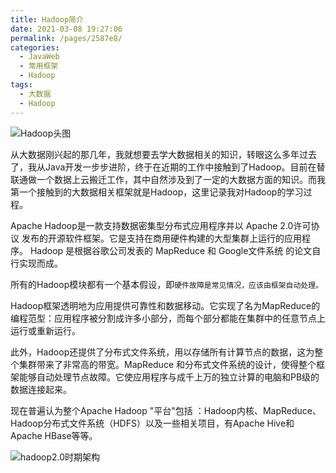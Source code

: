 ```yaml
---
title: Hadoop简介
date: 2021-03-08 19:27:06
permalink: /pages/2587e8/
categories:
  - JavaWeb
  - 常用框架
  - Hadoop
tags:
  - 大数据
  - Hadoop
---
```


![Hadoop头图](https://i.loli.net/2021/03/08/8LW6u7xIdRsmVjF.png)

从大数据刚兴起的那几年，我就想要去学大数据相关的知识，转眼这么多年过去了，我从Java开发一步步进阶，终于在近期的工作中接触到了Hadoop。目前在替联通做一个数据上云搬迁工作，其中自然涉及到了一定的大数据方面的知识。而我第一个接触到的大数据相关框架就是Hadoop，这里记录我对Hadoop的学习过程。

<!-- more -->

Apache Hadoop是一款支持数据密集型分布式应用程序并以 Apache 2.0许可协议 发布的开源软件框架。它是支持在商用硬件构建的大型集群上运行的应用程序。
Hadoop 是根据谷歌公司发表的 MapReduce 和 Google文件系统 的论文自行实现而成。

所有的Hadoop模块都有一个基本假设，即`硬件故障是常见情况，应该由框架自动处理。`

Hadoop框架透明地为应用提供可靠性和数据移动。它实现了名为MapReduce的编程范型：应用程序被分割成许多小部分，而每个部分都能在集群中的任意节点上运行或重新运行。

此外，Hadoop还提供了分布式文件系统，用以存储所有计算节点的数据，这为整个集群带来了非常高的带宽。MapReduce 和分布式文件系统的设计，使得整个框架能够自动处理节点故障。它使应用程序与成千上万的独立计算的电脑和PB级的数据连接起来。

现在普遍认为整个Apache Hadoop "平台"包括 ：Hadoop内核、MapReduce、Hadoop分布式文件系统（HDFS）以及一些相关项目，有Apache Hive和Apache HBase等等。

![hadoop2.0时期架构](https://i.loli.net/2021/03/08/85k9YzfbArd6pLP.png)